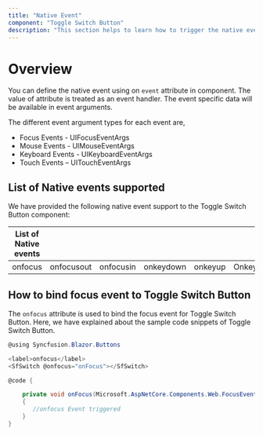 ```yaml
---
title: "Native Event"
component: "Toggle Switch Button"
description: "This section helps to learn how to trigger the native events in ASP.NET Core Razor application"
---
```


# Overview

You can define the native event using on `event` attribute in component. The value of attribute is treated as an event handler. The event specific data will be available in event arguments.

The different event argument types for each event are,

* Focus Events - UIFocusEventArgs
* Mouse Events - UIMouseEventArgs
* Keyboard Events - UIKeyboardEventArgs
* Touch Events – UITouchEventArgs

## List of Native events supported

We have provided the following native event support to the Toggle Switch Button component:

| List of Native events |  |  | | | |
| --- | --- | --- | --- | --- | --- |
|onfocus|onfocusout|onfocusin|onkeydown|onkeyup|Onkeypress|

## How to bind focus event to Toggle Switch Button

The `onfocus` attribute is used to bind the focus event for Toggle Switch Button. Here, we have explained about the sample code snippets of Toggle Switch Button.

```csharp
@using Syncfusion.Blazor.Buttons

<label>onfocus</label>
<SfSwitch @onfocus="onFocus"></SfSwitch>

@code {

    private void onFocus(Microsoft.AspNetCore.Components.Web.FocusEventArgs args)
    {
       //onfocus Event triggered
    }
}

```